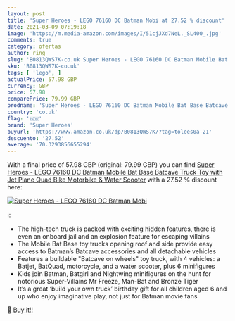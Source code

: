 ```yaml
---
layout: post
title: 'Super Heroes - LEGO 76160 DC Batman Mobi at 27.52 % discount'
date: 2021-03-09 07:19:18
image: 'https://m.media-amazon.com/images/I/51cjJXd7NeL._SL400_.jpg'
comments: true
category: ofertas
author: ring
slug: 'B0813QWS7K-co.uk Super Heroes - LEGO 76160 DC Batman Mobile Bat Base...'
sku: 'B0813QWS7K-co.uk'
tags: [ 'lego', ]
actualPrice: 57.98 GBP
currency: GBP
price: 57.98
comparePrice: 79.99 GBP
prodname: 'Super Heroes - LEGO 76160 DC Batman Mobile Bat Base Batcave Truck Toy with Jet Plane  Quad Bike  Motorbike & Water Scooter'
country: 'co.uk'
flag: '🇬🇧'
brand: 'Super Heroes'
buyurl: 'https://www.amazon.co.uk/dp/B0813QWS7K/?tag=tolees0a-21'
descuento: '27.52'
average: '70.3293856655294'
---
```


With a final price of 57.98 GBP (original: 79.99 GBP) you can find [Super Heroes - LEGO 76160 DC Batman Mobile Bat Base Batcave Truck Toy with Jet Plane  Quad Bike  Motorbike & Water Scooter](https://www.amazon.co.uk/dp/B0813QWS7K/?tag=tolees0a-21) with a  27.52 % discount here:

[![Super Heroes - LEGO 76160 DC Batman Mobi](https://m.media-amazon.com/images/I/51cjJXd7NeL._SL400_.jpg)](https://www.amazon.co.uk/dp/B0813QWS7K/?tag=tolees0a-21)

ℹ️:

- The high-tech truck is packed with exciting hidden features, there is even an onboard jail and an explosion feature for escaping villains
- The Mobile Bat Base toy trucks opening roof and side provide easy access to Batman’s Batcave accessories and all detachable vehicles
- Features a buildable "Batcave on wheels" toy truck, with 4 vehicles: a Batjet, BatQuad, motorcycle, and a water scooter, plus 6 minifigures
- Kids join Batman, Batgirl and Nightwing minifigures on the hunt for notorious Super-Villains Mr Freeze, Man-Bat and Bronze Tiger
- It’s a great ‘build your own truck’ birthday gift for all children aged 6 and up who enjoy imaginative play, not just for Batman movie fans

[🛒 Buy it!!](https://www.amazon.co.uk/dp/B0813QWS7K/?tag=tolees0a-21)
